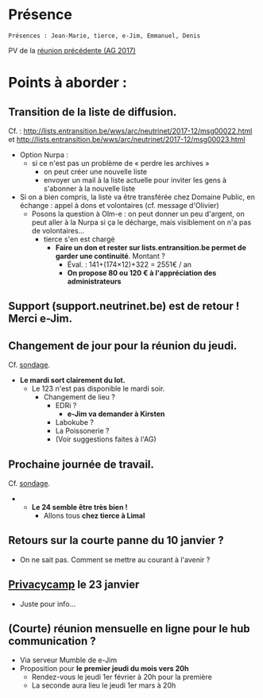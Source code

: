 <!-- TITLE: 01/18 (Membres)  -->
<!-- SUBTITLE: Réunion des membres -->

# Présence

    Présences : Jean-Marie, tierce, e-Jim, Emmanuel, Denis

PV de la [réunion précédente (AG 2017)](/pvs/2017/12-17)

# Points à aborder :


## Transition de la liste de diffusion. 
Cf. : http://lists.entransition.be/wws/arc/neutrinet/2017-12/msg00022.html et http://lists.entransition.be/wws/arc/neutrinet/2017-12/msg00023.html
  * Option Nurpa :
    * si ce n'est pas un problème de « perdre les archives »
      * on peut créer une nouvelle liste
      * envoyer un mail à la liste actuelle pour inviter les gens à s'abonner à la nouvelle liste
  * Si on a bien compris, la liste va être transférée chez Domaine Public, en échange : appel à dons et volontaires (cf. message d'Olivier)
    * Posons la question à Olm-e : on peut donner un peu d'argent, on peut aller à la Nurpa si ça le décharge, mais visiblement on n'a pas de volontaires… 
      * tierce s'en est chargé
        * **Faire un don et rester sur lists.entransition.be permet de garder une continuité**. Montant ? 
          * Éval. : 141+(174×12)+322 = 2551€ / an
          * **On propose 80 ou 120 € à l'appréciation des administrateurs**


## Support (support.neutrinet.be) est de retour ! Merci e-Jim.


## Changement de jour pour la réunion du jeudi. 
Cf. [sondage](https://framadate.org/a64P2knLoPbwE6pq).
* __Le mardi sort clairement du lot.__
	* Le 123 n'est pas disponible le mardi soir.
		* Changement de lieu ? 
			* EDRi ? 
				* __e-Jim va demander à Kirsten__
			* Labokube ?
			* La Poissonerie ?
			* (Voir suggestions faites à l'AG)


## Prochaine journée de travail. 
Cf. [sondage](https://framadate.org/8DEOud7PRdIcxVQt).

* * **Le 24 semble être très bien !**
	* Allons tous **chez tierce à Limal**


## Retours sur la courte panne du 10 janvier ?
* On ne sait pas. Comment se mettre au courant à l'avenir ?


## [Privacycamp](https://privacycamp.eu/) le 23 janvier
 
* Juste pour info…


## (Courte) réunion mensuelle en ligne pour le hub communication ?
* Via serveur Mumble de e-Jim
* Proposition pour **le premier jeudi du mois vers 20h**
	*   Rendez-vous le jeudi 1er février à 20h pour la première
	*   La seconde aura lieu le jeudi 1er mars à 20h